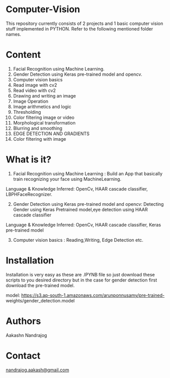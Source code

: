 # Computer-Vision
This repository currently consists of 2 projects and 1 basic computer vision stuff implemented in PYTHON. Refer to the following mentioned folder names.

# Content

1. Facial Recognition using Machine Learning.
2. Gender Detection using Keras pre-trained model and opencv.
3. Computer vision basics
  1.  Read image with cv2
  2.  Read video with cv2
  3.  Drawing and writing an image
  4.  Image Operation
  5.  Image arithmetics and logic
  6.  Thresholding
  7.  Color filtering image or video 
  8.  Morphological transformation
  9.  Blurring and smoothing
  10. EDGE DETECTION AND GRADIENTS
  11. Color filtering with image

# What is it?

1. Facial Recognition using Machine Learning : Build an App that basically train recognizing your face using MachineLearning.

Language & Knowledge Inferred: OpenCv, HAAR cascade classifier, LBPHFaceRecognizer.

2. Gender Detection using Keras pre-trained model and opencv: Detecting Gender using Keras Pretrained model,eye detection using HAAR cascade classifier

Language & Knowledge Inferred: OpenCv, HAAR cascade classifier, Keras pre-trained model

3. Computer vision basics : Reading,Writing, Edge Detection etc.

# Installation
Installation is very easy as these are .IPYNB file so just download these scripts to you desired directory but in the case for gender detection first download the pre-trained model.


model: https://s3.ap-south-1.amazonaws.com/arunponnusamy/pre-trained- weights/gender_detection.model

# Authors
Aakashn Nandrajog

# Contact
nandrajog.aakash@gmail.com





